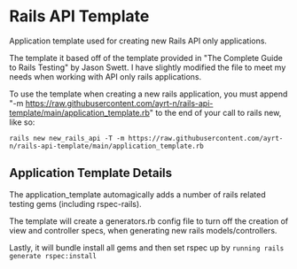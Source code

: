 # Rails API Template

Application template used for creating new Rails API only applications.

The template it based off of the template provided in "The Complete Guide to Rails Testing" by Jason Swett. I have slightly modified the file to meet my needs when working with API only rails applications.

To use the template when creating a new rails application, you must append "-m https://raw.githubusercontent.com/ayrt-n/rails-api-template/main/application_template.rb" to the end of your call to rails new, like so:

```
rails new new_rails_api -T -m https://raw.githubusercontent.com/ayrt-n/rails-api-template/main/application_template.rb
```

## Application Template Details

The application_template automagically adds a number of rails related testing gems (including rspec-rails).

The template will create a generators.rb config file to turn off the creation of view and controller specs, when generating new rails models/controllers.

Lastly, it will bundle install all gems and then set rspec up by ```running rails generate rspec:install```
